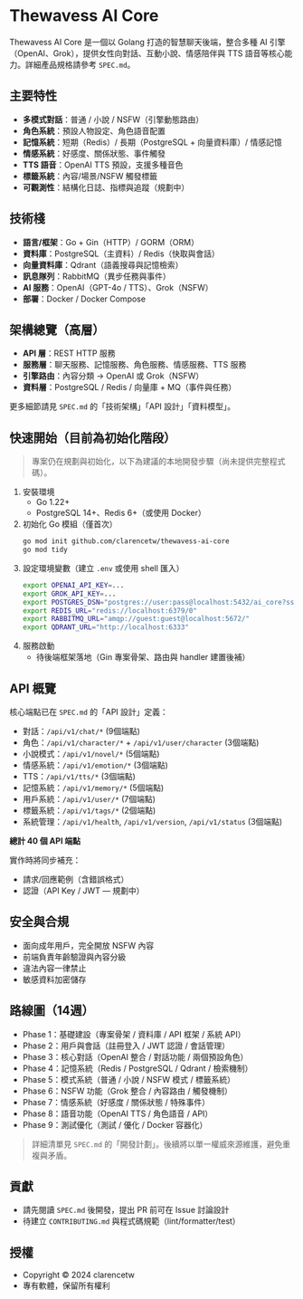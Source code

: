 # Thewavess AI Core

Thewavess AI Core 是一個以 Golang 打造的智慧聊天後端，整合多種 AI 引擎（OpenAI、Grok），提供女性向對話、互動小說、情感陪伴與 TTS 語音等核心能力。詳細產品規格請參考 `SPEC.md`。

## 主要特性
- **多模式對話**：普通 / 小說 / NSFW（引擎動態路由）
- **角色系統**：預設人物設定、角色語音配置
- **記憶系統**：短期（Redis）/ 長期（PostgreSQL + 向量資料庫）/ 情感記憶
- **情感系統**：好感度、關係狀態、事件觸發
- **TTS 語音**：OpenAI TTS 預設，支援多種音色
- **標籤系統**：內容/場景/NSFW 觸發標籤
- **可觀測性**：結構化日誌、指標與追蹤（規劃中）

## 技術棧
- **語言/框架**：Go + Gin（HTTP）/ GORM（ORM）
- **資料庫**：PostgreSQL（主資料）/ Redis（快取與會話）
- **向量資料庫**：Qdrant（語義搜尋與記憶檢索）
- **訊息隊列**：RabbitMQ（異步任務與事件）
- **AI 服務**：OpenAI（GPT-4o / TTS）、Grok（NSFW）
- **部署**：Docker / Docker Compose

## 架構總覽（高層）
- **API 層**：REST HTTP 服務
- **服務層**：聊天服務、記憶服務、角色服務、情感服務、TTS 服務
- **引擎路由**：內容分類 → OpenAI 或 Grok（NSFW）
- **資料層**：PostgreSQL / Redis / 向量庫 + MQ（事件與任務）

更多細節請見 `SPEC.md` 的「技術架構」「API 設計」「資料模型」。

## 快速開始（目前為初始化階段）
> 專案仍在規劃與初始化，以下為建議的本地開發步驟（尚未提供完整程式碼）。

1. 安裝環境
   - Go 1.22+
   - PostgreSQL 14+、Redis 6+（或使用 Docker）
2. 初始化 Go 模組（僅首次）
   ```bash
   go mod init github.com/clarencetw/thewavess-ai-core
   go mod tidy
   ```
3. 設定環境變數（建立 `.env` 或使用 shell 匯入）
   ```bash
   export OPENAI_API_KEY=...
   export GROK_API_KEY=...
   export POSTGRES_DSN="postgres://user:pass@localhost:5432/ai_core?sslmode=disable"
   export REDIS_URL="redis://localhost:6379/0"
   export RABBITMQ_URL="amqp://guest:guest@localhost:5672/"
   export QDRANT_URL="http://localhost:6333"
   ```
4. 服務啟動
   - 待後端框架落地（Gin 專案骨架、路由與 handler 建置後補）

## API 概覽
核心端點已在 `SPEC.md` 的「API 設計」定義：
- 對話：`/api/v1/chat/*` (9個端點)
- 角色：`/api/v1/character/*` + `/api/v1/user/character` (3個端點)
- 小說模式：`/api/v1/novel/*` (5個端點)
- 情感系統：`/api/v1/emotion/*` (3個端點)
- TTS：`/api/v1/tts/*` (3個端點)
- 記憶系統：`/api/v1/memory/*` (5個端點)
- 用戶系統：`/api/v1/user/*` (7個端點)
- 標籤系統：`/api/v1/tags/*` (2個端點)
- 系統管理：`/api/v1/health`, `/api/v1/version`, `/api/v1/status` (3個端點)

**總計 40 個 API 端點**

實作時將同步補充：
- 請求/回應範例（含錯誤格式）
- 認證（API Key / JWT — 規劃中）

## 安全與合規
- 面向成年用戶，完全開放 NSFW 內容
- 前端負責年齡驗證與內容分級
- 違法內容一律禁止
- 敏感資料加密儲存

## 路線圖（14週）
- Phase 1：基礎建設（專案骨架 / 資料庫 / API 框架 / 系統 API）
- Phase 2：用戶與會話（註冊登入 / JWT 認證 / 會話管理）
- Phase 3：核心對話（OpenAI 整合 / 對話功能 / 兩個預設角色）
- Phase 4：記憶系統（Redis / PostgreSQL / Qdrant / 檢索機制）
- Phase 5：模式系統（普通 / 小說 / NSFW 模式 / 標籤系統）
- Phase 6：NSFW 功能（Grok 整合 / 內容路由 / 觸發機制）
- Phase 7：情感系統（好感度 / 關係狀態 / 特殊事件）
- Phase 8：語音功能（OpenAI TTS / 角色語音 / API）
- Phase 9：測試優化（測試 / 優化 / Docker 容器化）

> 詳細清單見 `SPEC.md` 的「開發計劃」。後續將以單一權威來源維護，避免重複與矛盾。

## 貢獻
- 請先閱讀 `SPEC.md` 後開發，提出 PR 前可在 Issue 討論設計
- 待建立 `CONTRIBUTING.md` 與程式碼規範（lint/formatter/test）

## 授權
- Copyright © 2024 clarencetw
- 專有軟體，保留所有權利
